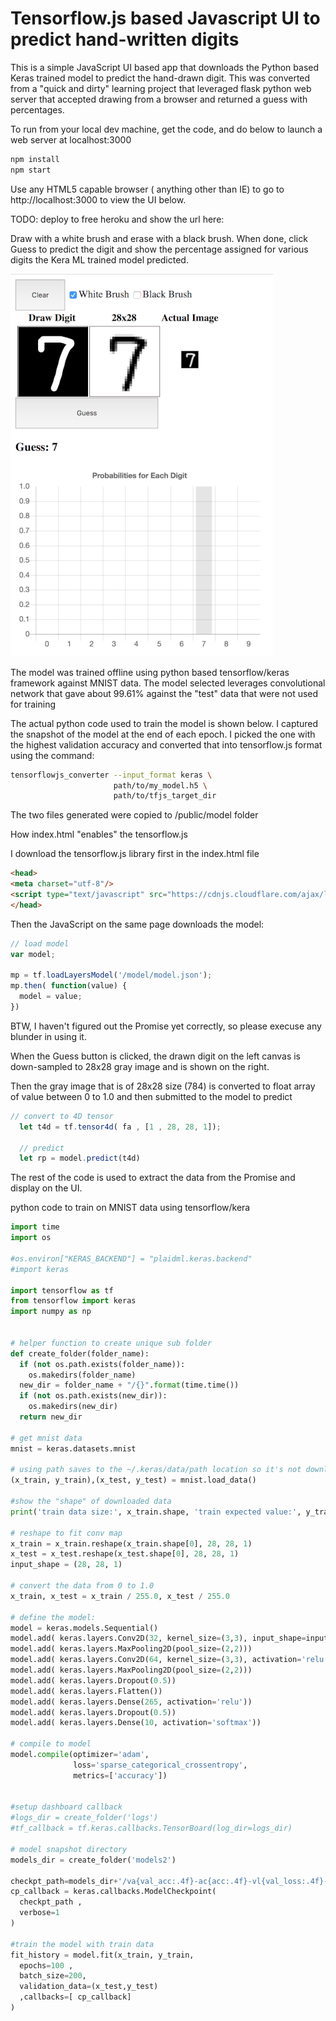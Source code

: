 # Tensorflow.js based Javascript UI to predict hand-written digits
This is a simple JavaScript UI based app that downloads the Python based Keras trained model to predict the hand-drawn digit. This was converted from a "quick and dirty" learning project that leveraged flask python web server that accepted drawing from a browser and returned a guess with percentages.

To run from your local dev machine, get the code, and do below to launch a web server at localhost:3000
```bash
npm install
npm start
```

Use any HTML5 capable browser ( anything other than IE) to go to http://localhost:3000 to view the UI below.

TODO: deploy to free heroku and show the url here:

Draw with a white brush and erase with a black brush. When done, click Guess to predict the digit and show the percentage assigned for various digits the Kera ML trained model predicted.

![screen](images/screen.png)

The model was trained offline using python based tensorflow/keras framework against MNIST data.  The model selected leverages convolutional network that gave about 99.61% against the "test" data that were not used for training

The actual python code used to train the model is shown below. I captured the snapshot of the model at the end of each epoch. I picked the one with the highest validation accuracy and converted that into tensorflow.js format using the command:

```bash
tensorflowjs_converter --input_format keras \
                       path/to/my_model.h5 \
                       path/to/tfjs_target_dir
```
The two files generated were copied to /public/model folder

How index.html "enables" the tensorflow.js

I download the tensorflow.js library first in the index.html file
```html
<head>
<meta charset="utf-8"/>
<script type="text/javascript" src="https://cdnjs.cloudflare.com/ajax/libs/tensorflow/0.15.2/tf.min.js"></script>
</head>
```
Then the JavaScript on the same page downloads the model:
```javascript
// load model
var model;

mp = tf.loadLayersModel('/model/model.json');
mp.then( function(value) {
  model = value;
})
```
BTW, I haven't figured out the Promise yet correctly, so please execuse any blunder in using it.

When the Guess button is clicked, the drawn digit on the left canvas is down-sampled to 28x28 gray image and is shown on the right.

Then the gray image that is of 28x28 size (784) is converted to float array of value between 0 to 1.0 and then submitted to the model to predict

```javascript
// convert to 4D tensor
  let t4d = tf.tensor4d( fa , [1 , 28, 28, 1]);
  
  // predict
  let rp = model.predict(t4d)
```
The rest of the code is used to extract the data from the Promise and display on the UI.

python code to train on MNIST data using tensorflow/kera

```python
import time
import os

#os.environ["KERAS_BACKEND"] = "plaidml.keras.backend"
#import keras

import tensorflow as tf
from tensorflow import keras
import numpy as np


# helper function to create unique sub folder
def create_folder(folder_name):
  if (not os.path.exists(folder_name)):
    os.makedirs(folder_name)
  new_dir = folder_name + "/{}".format(time.time())
  if (not os.path.exists(new_dir)):
    os.makedirs(new_dir)
  return new_dir
 
# get mnist data
mnist = keras.datasets.mnist

# using path saves to the ~/.keras/data/path location so it's not downloaded next time
(x_train, y_train),(x_test, y_test) = mnist.load_data()

#show the "shape" of downloaded data
print('train data size:', x_train.shape, 'train expected value:', y_train.shape, 'test data size:', x_test.shape , 'test expected value:',y_test.shape)

# reshape to fit conv map
x_train = x_train.reshape(x_train.shape[0], 28, 28, 1)
x_test = x_test.reshape(x_test.shape[0], 28, 28, 1)
input_shape = (28, 28, 1)

# convert the data from 0 to 1.0
x_train, x_test = x_train / 255.0, x_test / 255.0

# define the model: 
model = keras.models.Sequential()
model.add( keras.layers.Conv2D(32, kernel_size=(3,3), input_shape=input_shape , activation='relu' ))
model.add( keras.layers.MaxPooling2D(pool_size=(2,2)))
model.add( keras.layers.Conv2D(64, kernel_size=(3,3), activation='relu' ))
model.add( keras.layers.MaxPooling2D(pool_size=(2,2)))
model.add( keras.layers.Dropout(0.5))
model.add( keras.layers.Flatten())
model.add( keras.layers.Dense(265, activation='relu'))
model.add( keras.layers.Dropout(0.5))
model.add( keras.layers.Dense(10, activation='softmax'))

# compile to model
model.compile(optimizer='adam',
              loss='sparse_categorical_crossentropy',
              metrics=['accuracy'])


#setup dashboard callback
#logs_dir = create_folder('logs')
#tf_callback = tf.keras.callbacks.TensorBoard(log_dir=logs_dir)

# model snapshot directory
models_dir = create_folder('models2')

checkpt_path=models_dir+'/va{val_acc:.4f}-ac{acc:.4f}-vl{val_loss:.4f}-ep-{epoch:03d}-.hdf5'
cp_callback = keras.callbacks.ModelCheckpoint(
  checkpt_path ,
  verbose=1
)

#train the model with train data
fit_history = model.fit(x_train, y_train,
  epochs=100 ,
  batch_size=200,
  validation_data=(x_test,y_test)
  ,callbacks=[ cp_callback]
)

```